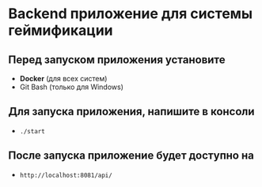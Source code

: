 # Backend приложение для системы геймификации

## Перед запуском приложения установите
- **Docker** (для всех систем)
- Git Bash (только для Windows)

## Для запуска приложения, напишите в консоли
- `./start`

## После запуска приложение будет доступно на
- `http://localhost:8081/api/`